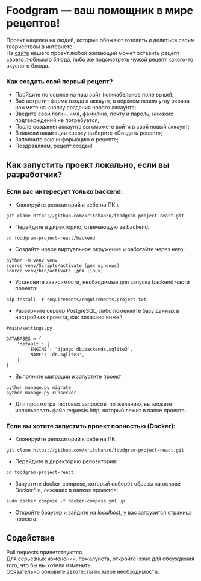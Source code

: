 # Foodgram — ваш помощник в мире рецептов!

Проект нацелен на людей, которые обожают готовить и делиться своим творчеством в интернете.\
На [сайте](https://foodgram.kritohanzo.ru/) нашего проект любой желающий может оставить рецепт своего любимого блюда, либо же подсмотреть чужой рецепт какого-то вкусного блюда.

### Как создать свой первый рецепт?
* Пройдите по ссылке на наш сайт (кликабельное поле выше);
* Вас встретит форма входа в аккаунт, в верхнем левом углу экрана нажмите на кнопку создания нового аккаунта;
* Введите свой логин, имя, фамилию, почту и пароль, никаких подтверждений не потребуется;
* После создания аккаунта вы сможете войти в свой новый аккаунт;
* В панели навигации сверху выберите «Создать рецепт»;
* Заполните всю информацию о рецепте;
* Поздравляем, рецепт создан!

## Как запустить проект локально, если вы разработчик?
### Если вас интересует только backend:
* Клонируйте репозиторий к себе на ПК:\
```
git clone https://github.com/kritohanzo/foodgram-project-react.git
```
* Перейдите в директорию, отвечающую за backend:
```
cd foodgram-project-react/backend
```
* Создайте новое виртуальное окружение и работайте через него:
```
python -m venv venv
source venv/Scripts/activate (для windows)
source venv/bin/activate (для linux)
```
* Установите зависимости, необходимые для запуска backend части проекта:
```
pip install -r requirements/requirements.project.txt
```
* Разверните сервер PostgreSQL, либо поменяйте базу данных в настройках проекта, как показано ниже:\
```
#main/settings.py

DATABASES = {
    'default': {
        'ENGINE': 'django.db.backends.sqlite3',
        'NAME': 'db.sqlite3',
    }
}
```
* Выполните миграции и запустите проект:
```
python manage.py migrate
python manage.py runserver
```
* Для просмотра тестовых запросов, по желанию, вы можете использовать файл requests.http, который лежит в папке проекта.
### Если вы хотите запустить проект полностью (Docker):
* Клонируйте репозиторий к себе на ПК:
```
git clone https://github.com/kritohanzo/foodgram-project-react.git
```
* Перейдите в директорию репозитория:
```
cd foodgram-project-react
```
* Запустите docker-compose, который соберёт образы на основе Dockerfile, лежащих в папках проектов:
```
sudo docker compose -f docker-compose.yml up
```
* Откройте браузер и зайдите на *localhost*, у вас загрузится страница проекта.

## Содействие

Pull requests приветствуются.\
Для серьезных изменений, пожалуйста, откройте issue для обсуждения того, что бы вы хотели изменить.\
Обязательно обновите автотесты по мере необходимости.
